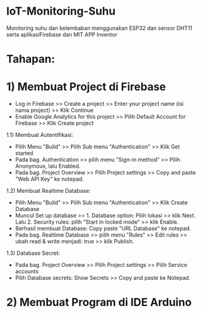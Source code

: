 # IoT-Monitoring-Suhu #
Monitoring suhu dan kelembaban menggunakan ESP32 dan sensor DHT11 serta aplikasiFirebase dan MIT APP Inventor

# Tahapan:

# 1) Membuat Project di Firebase
  - Log in Firebase >> Create a project >> Enter your project name (isi nama project) >> Klik Continue
  - Enable Google Analytics for this project >>  Pilih Default Account for Firebase >> Klik Create project

1.1) Membuat Autentifikasi: 
- Pilih Menu "Build" >> Pilih Sub menu "Authentication" >> Klik Get started
- Pada bag. Authentication >> pilih menu "Sign-in method" >> Pilih Anonymous, lalu Enabled.
- Pada bag. Project Overview >> Pilih Project settings >> Copy and paste "Web API Key" ke notepad.

1.2) Membuat Realtime Database:
- Pilih Menu "Build" >> Pilih Sub menu "Authentication" >> Klik Create Database
- Muncul Set up database >> 1. Database option: Pilih lokasi >> klik Next. Lalu 2. Security rules: pilih "Start in locked mode" >> klik Enable.
- Berhasil membuat Database: Copy paste "URL Database" ke notepad.
- Pada bag. Realtime Database >> pilih menu "Rules" >> Edit rules >> ubah read & write menjadi: true >> klik Publish.

1.3) Database Secret:
- Pada bag. Project Overview >> Pilih Project settings >> Pilih Service accounts
- Pilih Database secrets: Show Secrets >> Copy and paste ke Notepad.

# 2) Membuat Program di IDE Arduino
